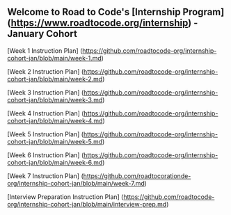 ## Welcome to Road to Code's [Internship Program] (https://www.roadtocode.org/internship) - January Cohort

[Week 1 Instruction Plan] (https://github.com/roadtocode-org/internship-cohort-jan/blob/main/week-1.md)

[Week 2 Instruction Plan] (https://github.com/roadtocode-org/internship-cohort-jan/blob/main/week-2.md)

[Week 3 Instruction Plan] (https://github.com/roadtocode-org/internship-cohort-jan/blob/main/week-3.md)

[Week 4 Instruction Plan] (https://github.com/roadtocode-org/internship-cohort-jan/blob/main/week-4.md)

[Week 5 Instruction Plan] (https://github.com/roadtocode-org/internship-cohort-jan/blob/main/week-5.md)

[Week 6 Instruction Plan] (https://github.com/roadtocode-org/internship-cohort-jan/blob/main/week-6.md)

[Week 7 Instruction Plan] (https://github.com/roadtocorationde-org/internship-cohort-jan/blob/main/week-7.md)

[Interview Preparation Instruction Plan] (https://github.com/roadtocode-org/internship-cohort-jan/blob/main/interview-prep.md)
